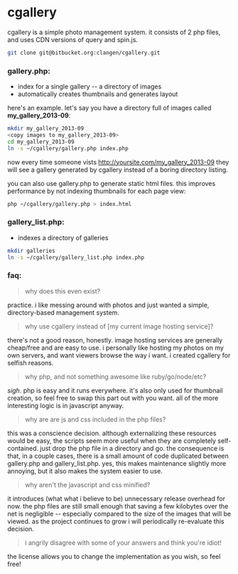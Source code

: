 cgallery
=========

cgallery is a simple photo management system. it consists of 2 php files, and uses CDN versions of query and spin.js.

```sh
git clone git@bitbucket.org:clangen/cgallery.git
```

### gallery.php:
- index for a single gallery -- a directory of images 
- automatically creates thumbnails and generates layout

here's an example. let's say you have a directory full of images called **my_gallery_2013-09**:
```sh
mkdir my_gallery_2013-09
<copy images to my_gallery_2013-09>
cd my_gallery_2013-09
ln -s ~/cgallery/gallery.php index.php
```
now every time someone vists http://yoursite.com/my_gallery_2013-09 they will see a gallery generated by cgallery instead of a boring directory listing.

you can also use gallery.php to generate static html files. this improves performance by not indexing thumbnails for each page view:

```sh
php ~/cgallery/gallery.php > index.html
```

### gallery_list.php:
- indexes a directory of galleries

```sh
mkdir galleries
ln -s ~/cgallery/gallery_list.php index.php
```

### faq:

> why does this even exist?

practice. i like messing around with photos and just wanted a simple, directory-based management system. 

> why use cgallery instead of [my current image hosting service]?

there's not a good reason, honestly. image hosting services are generally cheap/free and are easy to use. i personally like hosting my photos on my own servers, and want viewers browse the way i want. i created cgallery for selfish reasons. 

> why php, and not something awesome like ruby/go/node/etc?

*sigh*. php is easy and it runs everywhere. it's also only used for thumbnail creation, so feel free to swap this part out with you want. all of the more interesting logic is in javascript anyway.

> why are are js and css included in the php files?

this was a conscience decision. although externalizing these resources would be easy, the scripts seem more useful when they are completely self-contained. just drop the php file in a directory and go. the consequence is that, in a couple cases, there is a small amount of code duplicated between gallery.php and gallery_list.php. yes, this makes maintenance slightly more annoying, but it also makes the system easier to use. 

> why aren't the javascript and css minified?

it introduces (what what i believe to be) unnecessary release overhead for now. the php files are still small enough that saving a few kilobytes over the net is negligible -- especially compared to the size of the images that will be viewed. as the project continues to grow i will periodically re-evaluate this decision.

> i angrily disagree with some of your answers and think you're idiot!

the license allows you to change the implementation as you wish, so feel free!